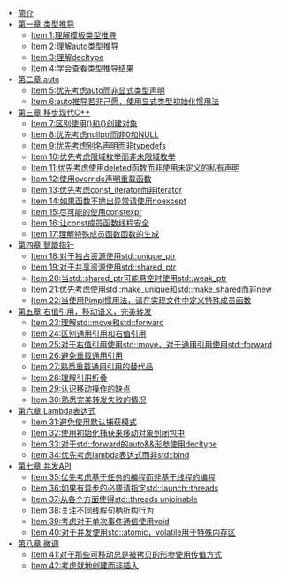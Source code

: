 - [简介](./Introduction.md)
- [第一章 类型推导]()
	- [Item 1:理解模板类型推导](./1.DeducingTypes/item1.md)
	- [Item 2:理解auto类型推导](./1.DeducingTypes/item2.md)
	- [Item 3:理解decltype](./1.DeducingTypes/item3.md)
	- [Item 4:学会查看类型推导结果](./1.DeducingTypes/item4.md)
- [第二章 auto]()
	- [Item 5:优先考虑auto而非显式类型声明](./2.Auto/item5.md)
	- [Item 6:auto推导若非己愿，使用显式类型初始化惯用法](./2.Auto/item6.md)
- [第三章 移步现代C++]()
	- [Item 7:区别使用()和{}创建对象](./3.MovingToModernCpp/item7.md)
	- [Item 8:优先考虑nullptr而非0和NULL](./3.MovingToModernCpp/item8.md)
	- [Item 9:优先考虑别名声明而非typedefs](./3.MovingToModernCpp/item9.md)
	- [Item 10:优先考虑限域枚举而非未限域枚举](./3.MovingToModernCpp/item10.md)
	- [Item 11:优先考虑使用deleted函数而非使用未定义的私有声明](./3.MovingToModernCpp/item11.md)
	- [Item 12:使用override声明重载函数](./3.MovingToModernCpp/item12.md)
	- [Item 13:优先考虑const_iterator而非iterator](./3.MovingToModernCpp/item13.md)
	- [Item 14:如果函数不抛出异常请使用noexcept](./3.MovingToModernCpp/item14.md)
	- [Item 15:尽可能的使用constexpr](./3.MovingToModernCpp/item15.md)
	- [Item 16:让const成员函数线程安全](./3.MovingToModernCpp/item16.md)
	- [Item 17:理解特殊成员函数函数的生成](./3.MovingToModernCpp/item17.md) 
- [第四章 智能指针]()
	- [Item 18:对于独占资源使用std::unique_ptr](./4.SmartPointers/item18.md)
	- [Item 19:对于共享资源使用std::shared_ptr](./4.SmartPointers/item19.md)
	- [Item 20:当std::shared_ptr可能悬空时使用std::weak_ptr](./4.SmartPointers/item20.md)
	- [Item 21:优先考虑使用std::make_unique和std::make_shared而非new](./4.SmartPointers/item21.md)
	- [Item 22:当使用Pimpl惯用法，请在实现文件中定义特殊成员函数](./4.SmartPointers/item22.md)
- [第五章 右值引用，移动语义，完美转发]()
	- [Item 23:理解std::move和std::forward](./5.RRefMovSemPerfForw/item23.md)
	- [Item 24:区别通用引用和右值引用](./5.RRefMovSemPerfForw/item24.md)
	- [Item 25:对于右值引用使用std::move，对于通用引用使用std::forward](./5.RRefMovSemPerfForw/item25.md)
	- [Item 26:避免重载通用引用](./5.RRefMovSemPerfForw/item26.md)
	- [Item 27:熟悉重载通用引用的替代品](./5.RRefMovSemPerfForw/item27.md)
	- [Item 28:理解引用折叠](./5.RRefMovSemPerfForw/item28.md)
	- [Item 29:认识移动操作的缺点](./5.RRefMovSemPerfForw/item29.md)
	- [Item 30:熟悉完美转发失败的情况](./5.RRefMovSemPerfForw/item30.md)
- [第六章 Lambda表达式]()
	- [Item 31:避免使用默认捕获模式](./6.LambdaExpressions/item31.md)
	- [Item 32:使用初始化捕获来移动对象到闭包中](./6.LambdaExpressions/item32.md)
	- [Item 33:对于std::forward的auto&&形参使用decltype](./6.LambdaExpressions/item33.md)
	- [Item 34:优先考虑lambda表达式而非std::bind](./6.LambdaExpressions/item34.md)
- [第七章 并发API]()
	- [Item 35:优先考虑基于任务的编程而非基于线程的编程](./7.TheConcurrencyAPI/Item35.md)
	- [Item 36:如果有异步的必要请指定std::launch::threads](./7.TheConcurrencyAPI/item36.md)
	- [Item 37:从各个方面使得std::threads unjoinable](./7.TheConcurrencyAPI/item37.md)
	- [Item 38:关注不同线程句柄析构行为](./7.TheConcurrencyAPI/item38.md)
	- [Item 39:考虑对于单次事件通信使用void](./7.TheConcurrencyAPI/item39.md)
	- [Item 40:对于并发使用std::atomic，volatile用于特殊内存区](./7.TheConcurrencyAPI/item40.md)
- [第八章 微调]()
	- [Item 41:对于那些可移动总是被拷贝的形参使用传值方式](./8.Tweaks/item41.md)
	- [Item 42:考虑就地创建而非插入](./8.Tweaks/item42.md)